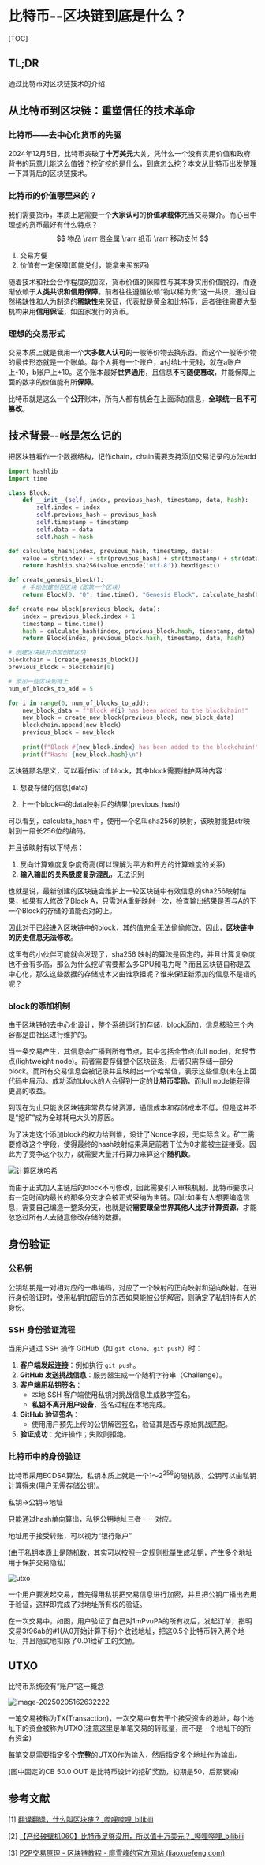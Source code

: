 # 比特币--区块链到底是什么？

[TOC]

## TL;DR

通过比特币对区块链技术的介绍

## 从比特币到区块链：重塑信任的技术革命

### 比特币——去中心化货币的先驱

2024年12月5日，比特币突破了**十万美元**大关，凭什么一个没有实用价值和政府背书的玩意儿能这么值钱？挖矿挖的是什么，到底怎么挖？本文从比特币出发整理一下其背后的区块链技术。

### 比特币的价值哪里来的？

我们需要货币，本质上是需要一个**大家认可**的**价值承载体**充当交易媒介。而心目中理想的货币最好有什么特点？
$$
物品 \rarr 贵金属 \rarr 纸币 \rarr 移动支付
$$

1. 交易方便
2. 价值有一定保障(即能兑付，能拿来买东西)

随着技术和社会合作程度的加深，货币价值的保障性与其本身实用价值脱钩，而逐渐依赖于**人类共识和信用保障**。前者往往遵循依赖“物以稀为贵”这一共识，通过自然稀缺性和人为制造的**稀缺性**来保证，代表就是黄金和比特币，后者往往需要大型机构来用**信用保证**，如国家发行的货币。

### 理想的交易形式

交易本质上就是我用一个**大多数人认可**的一般等价物去换东西。而这个一般等价物的最佳形态就是一个账单。每个人拥有一个账户，a付给b十元钱，就在a账户上-10，b账户上+10。这个账本最好**世界通用**，且信息**不可随便篡改**，并能保障上面的数字的价值能有所**保障**。

比特币就是这么一个**公开**账本，所有人都有机会在上面添加信息，**全球统一且不可篡改**。

## 技术背景--帐是怎么记的

把区块链看作一个数据结构，记作chain，chain需要支持添加交易记录的方法add

```python
import hashlib
import time

class Block:
    def __init__(self, index, previous_hash, timestamp, data, hash):
        self.index = index
        self.previous_hash = previous_hash
        self.timestamp = timestamp
        self.data = data
        self.hash = hash

def calculate_hash(index, previous_hash, timestamp, data):
    value = str(index) + str(previous_hash) + str(timestamp) + str(data)
    return hashlib.sha256(value.encode('utf-8')).hexdigest()

def create_genesis_block():
    # 手动创建创世区块（即第一个区块）
    return Block(0, "0", time.time(), "Genesis Block", calculate_hash(0, "0", time.time(), "Genesis Block"))

def create_new_block(previous_block, data):
    index = previous_block.index + 1
    timestamp = time.time()
    hash = calculate_hash(index, previous_block.hash, timestamp, data)
    return Block(index, previous_block.hash, timestamp, data, hash)

# 创建区块链并添加创世区块
blockchain = [create_genesis_block()]
previous_block = blockchain[0]

# 添加一些区块到链上
num_of_blocks_to_add = 5

for i in range(0, num_of_blocks_to_add):
    new_block_data = f"Block #{i} has been added to the blockchain!"
    new_block = create_new_block(previous_block, new_block_data)
    blockchain.append(new_block)
    previous_block = new_block
    
    print(f"Block #{new_block.index} has been added to the blockchain!")
    print(f"Hash: {new_block.hash}\n")
```

区块链顾名思义，可以看作list of block，其中block需要维护两种内容：

1.  想要存储的信息(data)

2.  上一个block中的data映射后的结果(previous_hash)

可以看到，calculate_hash 中，使用一个名叫sha256的映射，该映射能把str映射到一段长256位的编码。

并且该映射有以下特点：

1. 反向计算难度复杂度奇高(可以理解为平方和开方的计算难度的关系)
2. **输入输出的关系极度复杂混乱**，无法识别

也就是说，最新创建的区块链会维护上一轮区块链中有效信息的sha256映射结果，如果有人修改了Block A，只需对A重新映射一次，检查输出结果是否与A的下一个Block的存储的值能否对的上。

因此对于已经进入区块链中的block，其的值完全无法偷偷修改。因此，**区块链中的历史信息无法修改**。

这里有的小伙伴可能就会发现了，sha256 映射的算法是固定的，并且计算复杂度也不会有多高，那么为什么挖矿需要那么多GPU和电力呢？而且区块链自称是去中心化，那么这些数据的存储成本又由谁承担呢？谁来保证新添加的信息不是错的呢？

### block的添加机制

由于区块链的去中心化设计，整个系统运行的存储，block添加，信息核验三个内容都是由社区进行维护的。

当一条交易产生，其信息会广播到所有节点，其中包括全节点(full node)，和轻节点(lightweight node)。前者需要存储整个区块链条，后者只需存储一部分block。而所有交易信息会被记录并且映射出一个哈希值，表示这些信息(未在上面代码中展示)。成功添加block的人会得到一定的**比特币奖励**，而full node能获得更高的收益。

到现在为止只能说区块链非常费存储资源，通信成本和存储成本不低。但是这并不是“挖矿”成为全球耗电大头的原因。

为了决定这个添加block的权力给到谁，设计了Nonce字段，无实际含义。矿工需要修改这个字段，使得最终的hash映射结果满足前若干位为0才能被主链接受。因此为了竞争这个权力，就需要大量并行算力来算这个**随机数**。

![计算区块哈希](https://typorasyt.oss-cn-nanjing.aliyuncs.com/202502051308171.jpeg)

而由于正式加入主链后的block不可修改，因此需要引入审核机制。比特币要求只有一定时间内最长的那条分支才会被正式采纳为主链。因此如果有人想要编造信息，需要自己编造一整条分支，也就是说**需要跟全世界其他人比拼计算资源**，才能忽悠过所有人去随意修改存储的数据。

## 身份验证

### 公私钥

公钥私钥是一对相对应的一串编码，对应了一个映射的正向映射和逆向映射。在进行身份验证时，使用私钥加密后的东西如果能被公钥解密，则确定了私钥持有人的身份。

### SSH 身份验证流程

当用户通过 SSH 操作 GitHub（如 `git clone`、`git push`）时：

1. **客户端发起连接**：例如执行 `git push`。
2. **GitHub 发送挑战信息**：服务器生成一个随机字符串（Challenge）。
3. **客户端用私钥签名**：
   - 本地 SSH 客户端使用私钥对挑战信息生成数字签名。
   - **私钥不离开用户设备**，签名过程在本地完成。
4. **GitHub 验证签名**：
   - 使用用户预先上传的公钥解密签名，验证其是否与原始挑战匹配。
5. **验证成功**：允许操作；失败则拒绝。

### 比特币中的身份验证

比特币采用ECDSA算法，私钥本质上就是一个$1～2^{256}$的随机数，公钥可以由私钥计算得来(用户无需存储公钥)。

私钥->公钥->地址

只能通过hash单向算出，私钥公钥地址三者一一对应。

地址用于接受转账，可以视为“银行账户”

(由于私钥本质上是随机数，其实可以按照一定规则批量生成私钥，产生多个地址用于保护交易隐私)

![utxo](https://typorasyt.oss-cn-nanjing.aliyuncs.com/202502051241140.jpeg)

一个用户要发起交易，首先得用私钥把交易信息进行加密，并且把公钥广播出去用于验证，这样即完成了对地址所有权的验证。

在一次交易中，如图，用户验证了自己对1mPvuPA的所有权后，发起订单，指明交易3f96ab的#1(从0开始计算下标)个收钱地址，把这0.5个比特币转入两个地址，并且隐式地扣除了0.01给矿工的奖励。

## UTXO

比特币系统没有“账户”这一概念

![image-20250205162632222](https://typorasyt.oss-cn-nanjing.aliyuncs.com/202502051626306.png)

一笔交易被称为TX(Transaction)，一次交易中有若干个接受资金的地址，每个地址下的资金被称为UTXO(注意这里是单笔交易的转账量，而不是一个地址下的所有资金)

每笔交易需要指定多个**完整**的UTXO作为输入，然后指定多个地址作为输出。

(图中固定的CB 50.0 OUT 是比特币设计的挖矿奖励，初期是50，后期衰减)

## 参考文献

[1] [翻译翻译，什么叫区块链？_哔哩哔哩_bilibili](https://www.bilibili.com/video/BV113411w7ic/?spm_id_from=333.337.search-card.all.click&vd_source=77e4f5a27a687a2c8b3a8731b9ce1fde)

[2] [【产经破壁机060】比特币足够没用，所以值十万美元？_哔哩哔哩_bilibili](https://www.bilibili.com/video/BV1VJkdYdE4x/?spm_id_from=333.1387.homepage.video_card.click&vd_source=77e4f5a27a687a2c8b3a8731b9ce1fde)

[3] [P2P交易原理 - 区块链教程 - 廖雪峰的官方网站 (liaoxuefeng.com)](https://liaoxuefeng.com/books/blockchain/bitcoin/p2p/index.html)